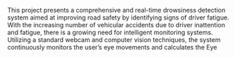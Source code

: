 This project presents a comprehensive and real-time drowsiness detection system aimed at improving road safety by identifying signs of driver fatigue. With the increasing number of vehicular accidents due to driver inattention and fatigue, there is a growing need for intelligent monitoring systems. Utilizing a standard webcam and computer vision techniques, the system continuously monitors the user’s eye movements and calculates the Eye 
